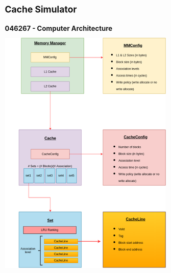 # Cache Simulator
## 046267 - Computer Architecture
![Class Diagram](./Class%20Diagram%20(drawio).png?raw=true "Class Diagram")
